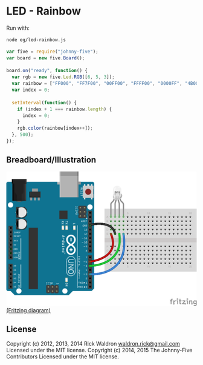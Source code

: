<!--remove-start-->
# LED - Rainbow

Run with:
```bash
node eg/led-rainbow.js
```
<!--remove-end-->

```javascript
var five = require("johnny-five");
var board = new five.Board();

board.on("ready", function() {
  var rgb = new five.Led.RGB([6, 5, 3]);
  var rainbow = ["FF000", "FF7F00", "00FF00", "FFFF00", "0000FF", "4B0082", "8F00FF"];
  var index = 0;

  setInterval(function() {
    if (index + 1 === rainbow.length) {
      index = 0;
    }
    rgb.color(rainbow[index++]);
  }, 500);
});

```


## Breadboard/Illustration


![docs/breadboard/led-rainbow.png](breadboard/led-rainbow.png)
[(Fritzing diagram)](breadboard/led-rainbow.fzz)





<!--remove-start-->
## License
Copyright (c) 2012, 2013, 2014 Rick Waldron <waldron.rick@gmail.com>
Licensed under the MIT license.
Copyright (c) 2014, 2015 The Johnny-Five Contributors
Licensed under the MIT license.
<!--remove-end-->

